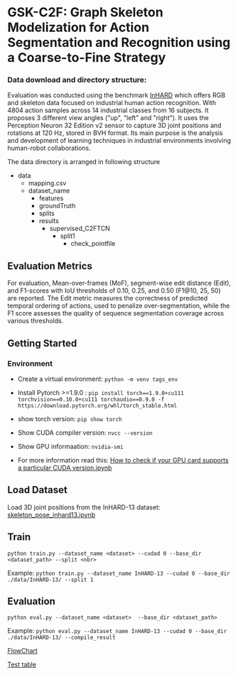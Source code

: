 # GSK-C2F: Graph Skeleton Modelization for Action Segmentation and Recognition using a Coarse-to-Fine Strategy


### Data download and directory structure:
Evaluation was conducted using the benchmark [InHARD](https://paperswithcode.com/dataset/inhard) which offers RGB and skeleton data focused on industrial human action recognition. With 4804 action samples across 14 industrial classes from 16 subjects. It proposes 3 different view angles ("up", "left" and "right"). It uses the Perception Neuron 32 Edition v2 sensor to capture 3D joint positions and rotations at 120 Hz, stored in BVH format. Its main purpose is the analysis and development of learning techniques in industrial environments involving human-robot collaborations.

The data directory is arranged in following structure

- data
   - mapping.csv
   - dataset_name
     - features 
     - groundTruth
     - splits
     - results
        - supervised_C2FTCN
            - split1
              - check_pointfile

## Evaluation Metrics

For evaluation, Mean-over-frames (MoF), segment-wise edit distance (Edit), and F1-scores with IoU thresholds of 0.10, 0.25, and 0.50 (F1@10, 25, 50) are reported. The Edit metric measures the
correctness of predicted temporal ordering of actions, used to penalize over-segmentation, while the F1 score assesses the quality of sequence segmentation coverage across various thresholds.

## Getting Started

### Environment
- Create a virtual environment: `python -m venv tags_env`
- Install Pytorch >=1.9.0 : `pip install torch==1.9.0+cu111 torchvision==0.10.0+cu111 torchaudio==0.9.0 -f https://download.pytorch.org/whl/torch_stable.html`

- show torch version: `pip show torch`
- Show CUDA compiler version: `nvcc --version`
- Show GPU informaation: `nvidia-smi`
- For more information read this: [How to check if your GPU card supports a particular CUDA version.ipynb](https://github.com/ToufikBenmessabih/GSK-ED/blob/1b95908f603063f7370d63bf74b6eb5feebe8f44/How%20to%20check%20if%20your%20GPU%20card%20supports%20a%20particular%20CUDA%20version.ipynb)
  
## Load Dataset

Load 3D joint positions from the InHARD-13 dataset: [skeleton_pose_inhard13.ipynb](https://github.com/ToufikBenmessabih/GSK-ED/blob/85dfadcdbcbd5bce91bd8c76443894cf3cca76d5/skeleton_pose_inhard13.ipynb)

## Train
`python train.py --dataset_name <dataset> --cudad 0 --base_dir <dataset_path> --split <nbr>`

Example: `python train.py --dataset_name InHARD-13 --cudad 0 --base_dir ./data/InHARD-13/ --split 1`

## Evaluation
`python eval.py --dataset_name <dataset>  --base_dir <dataset_path>`

Example: `python eval.py --dataset_name InHARD-13 --cudad 0 --base_dir ./data/InHARD-13/ --compile_result`

[FlowChart](https://viewer.diagrams.net/?tags=%7B%7D&highlight=0000ff&edit=_blank&layers=1&nav=1#G1ZXNX5TX5S1Y__h-Z_5sWsbrjy9MwEDAM)


[Test table](https://cesifr.sharepoint.com/:x:/s/HumanActionRecognition/ERxhL1xm9yNGquZTXgwo0VcBwAlLfIaYgj7Fxr5bgHjdNw?e=ZilQLi)
